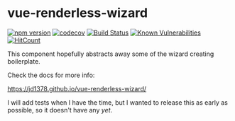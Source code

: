 # vue-renderless-wizard

[![npm version](https://badge.fury.io/js/vue-renderless-wizard.svg)](https://badge.fury.io/js/vue-renderless-wizard)
[![codecov](https://codecov.io/gh/jd1378/vue-renderless-wizard/branch/main/graph/badge.svg?token=EM94ND9HXQ)](https://codecov.io/gh/jd1378/vue-renderless-wizard)
[![Build Status](https://travis-ci.com/jd1378/vue-renderless-wizard.svg?branch=main)](https://travis-ci.com/jd1378/vue-renderless-wizard)
[![Known Vulnerabilities](https://snyk.io/test/github/jd1378/vue-renderless-wizard/badge.svg?targetFile=package.json)](https://snyk.io/test/github/jd1378/vue-renderless-wizard?targetFile=package.json)
[![HitCount](http://hits.dwyl.com/jd1378/vue-renderless-wizard.svg)](http://hits.dwyl.com/jd1378/vue-renderless-wizard)

This component hopefully abstracts away some of the wizard creating boilerplate.

Check the docs for more info:

<https://jd1378.github.io/vue-renderless-wizard/>

I will add tests when I have the time, but I wanted to release this as early as possible, so it doesn't have any *yet*.

